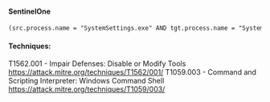 #### SentinelOne

```
(src.process.name = "SystemSettings.exe" AND tgt.process.name = "SystemSettingsAdminFlows.exe") AND (#cmdline contains:anycase 'Disable' OR cmdScript.content contains:anycase 'Disable')
```

#### Techniques:
T1562.001 - Impair Defenses: Disable or Modify Tools
https://attack.mitre.org/techniques/T1562/001/
T1059.003 - Command and Scripting Interpreter: Windows Command Shell
https://attack.mitre.org/techniques/T1059/003/
